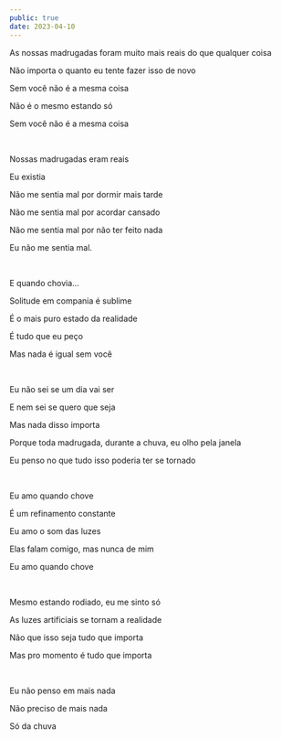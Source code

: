 ```yaml
---
public: true
date: 2023-04-10
---
```


As nossas madrugadas foram muito mais reais do que qualquer coisa

Não importa o quanto eu tente fazer isso de novo

Sem você não é a mesma coisa

Não é o mesmo estando só

Sem você não é a mesma coisa

&nbsp;

Nossas madrugadas eram reais

Eu existia

Não me sentia mal por dormir mais tarde

Não me sentia mal por acordar cansado

Não me sentia mal por não ter feito nada

Eu não me sentia mal.

&nbsp;

E quando chovia…

Solitude em compania é sublime

É o mais puro estado da realidade

É tudo que eu peço

Mas nada é igual sem você

&nbsp;

Eu não sei se um dia vai ser

E nem sei se quero que seja

Mas nada disso importa

Porque toda madrugada, durante a chuva, eu olho pela janela

Eu penso no que tudo isso poderia ter se tornado

&nbsp;

Eu amo quando chove

É um refinamento constante

Eu amo o som das luzes

Elas falam comigo, mas nunca de mim

Eu amo quando chove

&nbsp;

Mesmo estando rodiado, eu me sinto só

As luzes artificiais se tornam a realidade

Não que isso seja tudo que importa

Mas pro momento é tudo que importa

&nbsp;

Eu não penso em mais nada

Não preciso de mais nada

Só da chuva
